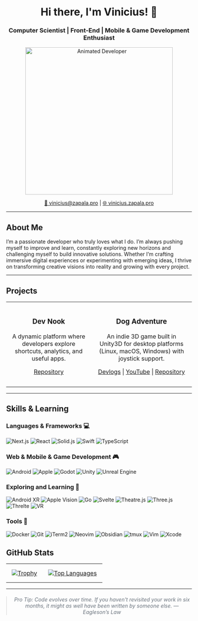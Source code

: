 <div align="center">
  <h1>Hi there, I'm Vinicius! 👋</h1>
  <h3>Computer Scientist | Front-End | Mobile & Game Development Enthusiast</h3>
</div>

<div align="center">
  <a href="https://vinicius.zapala.pro" title="Visit my personal site">
    <img alt="Animated Developer" src="https://github.com/ViniZap4/vinizap4/blob/main/assets/gifs/vinizap.gif?raw=true" style="width:400px; max-width:100%;">
  </a>
  <p>
    <a href="mailto:vinicius@zapala.pro">📧 vinicius@zapala.pro</a> |
    <a href="https://vinicius.zapala.pro" target="_blank">🌐 vinicius.zapala.pro</a>
  </p>
</div>

---

## About Me

I’m a passionate developer who truly loves what I do. I’m always pushing myself to improve and learn, constantly exploring new horizons and challenging myself to build innovative solutions. Whether I’m crafting immersive digital experiences or experimenting with emerging ideas, I thrive on transforming creative visions into reality and growing with every project.

---

## Projects

<table align="center" style="border: none; border-collapse: collapse;">
  <tr>
    <td align="center" valign="top" style="padding: 15px;">
      <h3>Dev Nook</h3>
      <p>A dynamic platform where developers explore shortcuts, analytics, and useful apps.</p>
      <p>
        <a href="https://github.com/ViniZap4/dev-nook">Repository</a>
      </p>
    </td>
    <td align="center" valign="top" style="padding: 15px;">
      <h3>Dog Adventure</h3>
      <p>An indie 3D game built in Unity3D for desktop platforms (Linux, macOS, Windows) with joystick support.</p>
      <p>
        <a href="https://vinizap.itch.io/dog-adventure">Devlogs</a> | 
        <a href="https://www.youtube.com/channel/UCvZFSOUdqKeCVwZQ7Bp34Xw">YouTube</a> | 
        <a href="https://github.com/ViniZap4/dog-adventure">Repository</a>
      </p>
    </td>
  </tr>
</table>

---

## Skills & Learning

<section>
  <h3>Languages & Frameworks 💻</h3>
  <article>
    <img alt="Next.js" src="https://img.shields.io/badge/Next.js-000000?logo=nextdotjs&logoColor=fff&style=flat-square" />
    <img alt="React" src="https://img.shields.io/badge/React-61DAFB?logo=react&logoColor=000&style=flat-square" />
    <img alt="Solid.js" src="https://img.shields.io/badge/Solid.js-2C4F7C?logo=solid&logoColor=fff&style=flat-square" />
    <img alt="Swift" src="https://img.shields.io/badge/Swift-FA7343?logo=swift&logoColor=fff&style=flat-square" />
    <img alt="TypeScript" src="https://img.shields.io/badge/TypeScript-3178C6?logo=typescript&logoColor=fff&style=flat-square" />
  </article>
</section>

<section>
  <h3>Web & Mobile & Game Development 🎮</h3>
  <article>
    <img alt="Android" src="https://img.shields.io/badge/Android-3DDC84?logo=android&logoColor=fff&style=flat-square" />
    <img alt="Apple" src="https://img.shields.io/badge/Apple-000000?logo=apple&logoColor=fff&style=flat-square" />
    <img alt="Godot" src="https://img.shields.io/badge/Godot-478CBF?logo=godotengine&logoColor=fff&style=flat-square" />
    <img alt="Unity" src="https://img.shields.io/badge/Unity-FFFFFF?logo=unity&logoColor=000&style=flat-square" />
    <img alt="Unreal Engine" src="https://img.shields.io/badge/Unreal%20Engine-313131?logo=unrealengine&logoColor=fff&style=flat-square" />
  </article>
</section>

<section>
  <h3>Exploring and Learning 🚀</h3>
  <article>
    <img alt="Android XR" src="https://img.shields.io/badge/Android%20XR-3DDC84?logo=android&logoColor=fff&style=flat-square" />
    <img alt="Apple Vision" src="https://img.shields.io/badge/Apple%20Vision-000000?logo=apple&logoColor=fff&style=flat-square" />
    <img alt="Go" src="https://img.shields.io/badge/Go-00ADD8?logo=go&logoColor=fff&style=flat-square" />
    <img alt="Svelte" src="https://img.shields.io/badge/Svelte-FF3E00?logo=svelte&logoColor=fff&style=flat-square" />
    <img alt="Theatre.js" src="https://img.shields.io/badge/Theatre.js-111111?style=flat-square&logoColor=white" />
    <img alt="Three.js" src="https://img.shields.io/badge/Three.js-000000?logo=threedotjs&logoColor=fff&style=flat-square" />
    <img alt="Threlte" src="https://img.shields.io/badge/Threlte-FF3E00?logo=svelte&logoColor=fff&style=flat-square" />
    <img alt="VR" src="https://img.shields.io/badge/VR-000000?logo=oculus&logoColor=fff&style=flat-square" />
  </article>
</section>

<section>
  <h3>Tools 🔧</h3>
  <article>
    <img alt="Docker" src="https://img.shields.io/badge/Docker-2496ED?logo=docker&logoColor=fff&style=flat-square" />
    <img alt="Git" src="https://img.shields.io/badge/Git-F05032?logo=git&logoColor=fff&style=flat-square" />
    <img alt="iTerm2" src="https://img.shields.io/badge/iTerm2-000000?logo=iterm2&logoColor=fff&style=flat-square" />
    <img alt="Neovim" src="https://img.shields.io/badge/Neovim-57A143?logo=neovim&logoColor=fff&style=flat-square" />
    <img alt="Obsidian" src="https://img.shields.io/badge/Obsidian-483699?style=flat-square&logoColor=white" />
    <img alt="tmux" src="https://img.shields.io/badge/tmux-1BB91F?logo=tmux&logoColor=fff&style=flat-square" />
    <img alt="Vim" src="https://img.shields.io/badge/Vim-019733?logo=vim&logoColor=white&style=flat-square" />
    <img alt="Xcode" src="https://img.shields.io/badge/Xcode-147EFB?logo=xcode&logoColor=white&style=flat-square" />
  </article>
</section>

## GitHub Stats

<table align="center" style="border: none; border-collapse: collapse;">
  <tr>
    <td align="center" style="padding: 15px;">
      <a href="https://github-profile-trophy.vercel.app/?username=vinizap4&column=3&rank=-C,-B,-?&theme=dracula&margin-w=9&margin-h=9">
        <img src="https://github-profile-trophy.vercel.app/?username=vinizap4&column=3&rank=-C,-B,-?&theme=dracula&margin-w=9&margin-h=9" alt="Trophy" />
      </a>
    </td>
    <td align="center" style="padding: 15px;">
      <a href="https://github-readme-stats.vercel.app/api/top-langs?username=vinizap4&langs_count=9&hide=GLSL&layout=compact">
        <img src="https://github-readme-stats.vercel.app/api/top-langs?username=vinizap4&langs_count=9&hide=GLSL&layout=compact" alt="Top Languages" />
      </a>
    </td>
  </tr>
</table>

---

<div align="center">
  <blockquote style="font-style: italic; color: #6a737d; margin: 20px 0;">
    Pro Tip: Code evolves over time. If you haven't revisited your work in six months, it might as well have been written by someone else.
    — Eagleson’s Law
  </blockquote>
</div>
